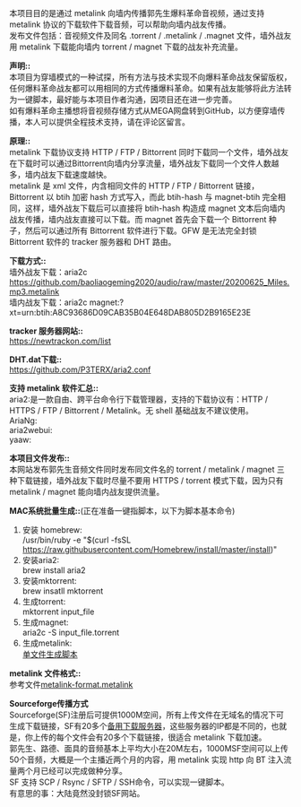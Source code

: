 本项目目的是通过 metalink 向墙内传播郭先生爆料革命音视频，通过支持 metalink 协议的下载软件下载音频，可以帮助向墙内战友传播。<br>
发布文件包括：音视频文件及同名 .torrent / .metalink / .magnet 文件，墙外战友用 metalink 下载能向墙内 torrent / magnet 下载的战友补充流量。

<b>声明::</b><br>
本项目为穿墙模式的一种试探，所有方法与技术实现不向爆料革命战友保留版权，任何爆料革命战友都可以用相同的方式传播爆料革命。如果有战友能够将此方法转为一键脚本，最好能与本项目作者沟通，因项目还在进一步完善。<br>
如有爆料革命主播想将音视频存储方式从MEGA网盘转到GitHub，以方便穿墙传播，本人可以提供全程技术支持，请在评论区留言。

<b>原理::</b><br>
metalink 下载协议支持 HTTP / FTP / Bittorrent 同时下载同一个文件，墙外战友在下载时可以通过Bittorrent向墙内分享流量，墙外战友下载同一个文件人数越多，墙内战友下载速度越快。<br>
metalink 是 xml 文件，内含相同文件的 HTTP / FTP / Bittorrent 链接，Bittorrent 以 btih 加密 hash 方式写入，而此 btih-hash 与 magnet-btih 完全相同，这样，墙外战友下载后可以直接将 btih-hash 构造成 magnet 文本后向墙内战友传播，墙内战友直接可以下载。而 magnet 首先会下载一个 Bittorrent 种子，然后可以通过所有 Bittorrent 软件进行下载。GFW 是无法完全封锁 Bittorrent 软件的 tracker 服务器和 DHT 路由。

<b>下载方式::</b><br>
墙外战友下载：aria2c https://github.com/baoliaogeming2020/audio/raw/master/20200625_Miles.mp3.metalink <br>
墙内战友下载：aria2c magnet:?xt=urn:btih:A8C93686D09CAB35B04E648DAB805D2B9165E23E

<b>tracker 服务器网站::</b><br>
https://newtrackon.com/list

<b>DHT.dat下载::</b><br>
https://github.com/P3TERX/aria2.conf

<b>支持 metalink 软件汇总::</b><br>
aria2:是一款自由、跨平台命令行下载管理器，支持的下载协议有：HTTP / HTTPS / FTP / Bittorrent / Metalink。无 shell 基础战友不建议使用。<br>
AriaNg:<br>
aria2webui:<br>
yaaw:

<b>本项目文件发布::</b><br>
本网站发布郭先生音频文件同时发布同文件名的 torrent / metalink / magnet 三种下载链接，墙外战友下载时尽量不要用 HTTPS / torrent 模式下载，因为只有 metalink / magnet 能向墙内战友提供流量。

<b>MAC系统批量生成::</b>(正在准备一键指脚本，以下为脚本基本命令)<br>
1. 安装 homebrew:<br>
/usr/bin/ruby -e "$(curl -fsSL https://raw.githubusercontent.com/Homebrew/install/master/install)"
2. 安装aria2:<br>
brew install aria2
3. 安装mktorrent:<br>
brew insatll mktorrent
4. 生成torrent:<br>
mktorrent input_file
5. 生成magnet:<br>
aria2c -S input_file.torrent
6. 生成metalink:<br>
<a href="mkmetalink.sh">单文件生成脚本</a>

<b>metalink 文件格式::</b><br>
参考文件<a href="metalink-format.metalink">metalink-format.metalink</a>

<b>Sourceforge传播方式</b><br>
Sourceforge(SF)注册后可提供1000M空间，所有上传文件在无域名的情况下可生成下载链接，SF有20多个<a href="SF-dl-server.txt">备用下载服务器</a>，这些服务器的IP都是不同的，也就是，你上传的每个文件会有20多个下载链接，很适合 metalink 下载加速。<br>
郭先生、路德、面具的音频基本上平均大小在20M左右，1000MSF空间可以上传50个音频，大概是一个主播近两个月的内容，用 metalink 实现 http 向 BT 注入流量两个月已经可以完成做种分享。<br>
SF 支持 SCP / Rsync / SFTP / SSH命令，可以实现一键脚本。<br>
有意思的事：<span color="red">大陆竟然没封锁SF网站</span>。
